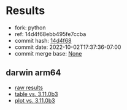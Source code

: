 # Results

- fork: python
- ref: 14d4f68ebb495fe7ccba
- commit hash: [14d4f68](https://github.com/python/cpython/commit/14d4f68)
- commit date: 2022-10-02T17:37:36-07:00
- commit merge base: [None](https://github.com/python/cpython/commit/None)

## darwin arm64

- [raw results](bm-20221002-darwin-arm64-python-14d4f68ebb495fe7ccba-3.12.0a0-14d4f68.json)
- [table vs. 3.11.0b3](bm-20221002-darwin-arm64-python-14d4f68ebb495fe7ccba-3.12.0a0-14d4f68-vs-3.11.0b3.md)
- [plot vs. 3.11.0b3](bm-20221002-darwin-arm64-python-14d4f68ebb495fe7ccba-3.12.0a0-14d4f68-vs-3.11.0b3.png)

